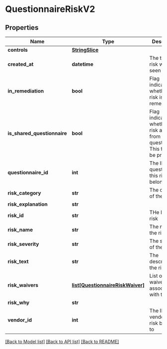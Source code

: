# QuestionnaireRiskV2

## Properties
Name | Type | Description | Notes
------------ | ------------- | ------------- | -------------
**controls** | [**StringSlice**](StringSlice.md) |  | [optional] 
**created_at** | **datetime** | The time the risk was first seen | [optional] 
**in_remediation** | **bool** | Flag indicating whether the risk is in remediation | [optional] 
**is_shared_questionnaire** | **bool** | Flag indicating whether the risk arise from a shared questionnaire. This field will be present | [optional] 
**questionnaire_id** | **int** | The ID of the questionnaire this risk belongs to | [optional] 
**risk_category** | **str** | The category of the risk | [optional] 
**risk_explanation** | **str** |  | [optional] 
**risk_id** | **str** | THe ID of the risk | [optional] 
**risk_name** | **str** | The name of the risk | [optional] 
**risk_severity** | **str** | The severity of the risk | [optional] 
**risk_text** | **str** | The description of the risk | [optional] 
**risk_waivers** | [**list[QuestionnaireRiskWaiver]**](QuestionnaireRiskWaiver.md) | List of risk waivers associated with the risk | [optional] 
**risk_why** | **str** |  | [optional] 
**vendor_id** | **int** | The ID of the vendor this risk belongs to | [optional] 

[[Back to Model list]](../README.md#documentation-for-models) [[Back to API list]](../README.md#documentation-for-api-endpoints) [[Back to README]](../README.md)


